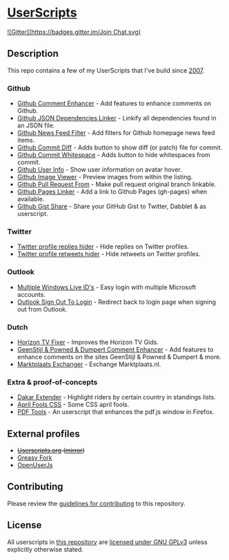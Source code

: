 # [UserScripts](https://github.com/jerone/UserScripts)

[![Gitter](https://badges.gitter.im/Join Chat.svg)](https://gitter.im/jerone/UserScripts?utm_source=badge&utm_medium=badge&utm_campaign=pr-badge)


## Description

This repo contains a few of my UserScripts that I've build since [2007](http://userscripts-mirror.org/users/jerone).

### Github

* [Github Comment Enhancer](https://github.com/jerone/UserScripts/tree/master/Github_Comment_Enhancer) - Add features to enhance comments on Github.
* [Github JSON Dependencies Linker](https://github.com/jerone/UserScripts/tree/master/Github_JSON_Dependencies_Linker) - Linkify all dependencies found in an JSON file.
* [Github News Feed Filter](https://github.com/jerone/UserScripts/tree/master/Github_News_Feed_Filter) - Add filters for Github homepage news feed items.
* [Github Commit Diff](https://github.com/jerone/UserScripts/tree/master/Github_Commit_Diff) - Adds button to show diff (or patch) file for commit.
* [Github Commit Whitespace](https://github.com/jerone/UserScripts/tree/master/Github_Commit_Whitespace) - Adds button to hide whitespaces from commit.
* [Github User Info](https://github.com/jerone/UserScripts/tree/master/Github_User_Info) - Show user information on avatar hover.
* [Github Image Viewer](https://github.com/jerone/UserScripts/tree/master/Github_Image_Viewer) - Preview images from within the listing.
* [Github Pull Request From](https://github.com/jerone/UserScripts/tree/master/Github_Pull_Request_From) - Make pull request original branch linkable.
* [Github Pages Linker](https://github.com/jerone/UserScripts/tree/master/Github_Pages_Linker) - Add a link to Github Pages (gh-pages) when available.
* [Github Gist Share](https://github.com/jerone/UserScripts/tree/master/Github_Gist_Share) - Share your GitHub Gist to Twitter, Dabblet & as userscript.

### Twitter

* [Twitter profile replies hider](https://github.com/jerone/UserScripts/tree/master/Twitter_profile_replies_hider) - Hide replies on Twitter profiles.
* [Twitter profile retweets hider](https://github.com/jerone/UserScripts/tree/master/Twitter_profile_retweets_hider) - Hide retweets on Twitter profiles.

### Outlook

* [Multiple Windows Live ID's](https://github.com/jerone/UserScripts/tree/master/Multiple_Windows_Live_IDs) - Easy login with multiple Microsoft accounts.
* [Outlook Sign Out To Login](https://github.com/jerone/UserScripts/tree/master/Outlook_Sign_Out_To_Login) - Redirect back to login page when signing out from Outlook.

### Dutch

* [Horizon TV Fixer](https://github.com/jerone/UserScripts/tree/master/Horizon_TV_Fixer) - Improves the Horizon TV Gids.
* [GeenStijl & Powned & Dumpert Comment Enhancer](https://github.com/jerone/UserScripts/tree/master/GeenStijl_Powned_Dumpert_Comment_Enhancer) - Add features to enhance comments on the sites GeenStijl & Powned & Dumpert & more.
* [Marktplaats Exchanger](https://github.com/jerone/UserScripts/tree/master/Marktplaats_Exchanger) - Exchange Marktplaats.nl.

### Extra & proof-of-concepts

* [Dakar Extender](https://github.com/jerone/UserScripts/tree/master/Dakar_Extender) - Highlight riders by certain country in standings lists.
* [April Fools CSS](https://github.com/jerone/UserScripts/tree/master/April_Fools_CSS) - Some CSS april fools.
* [PDF Tools](https://github.com/jerone/UserScripts/tree/master/PDF_Tools) - An userscript that enhances the pdf.js window in Firefox.


## External profiles

* ~~[Userscripts.org](http://userscripts.org/users/jerone) ([mirror](http://userscripts-mirror.org/users/jerone))~~
* [Greasy Fork](https://greasyfork.org/users/15)
* [OpenUserJs](https://openuserjs.org/users/jerone)


## Contributing

Please review the [guidelines for contributing](https://github.com/jerone/UserScripts/blob/master/CONTRIBUTING.md) to this repository.


## License

All userscripts in [this repository](https://github.com/jerone/UserScripts) are [licensed under GNU GPLv3](https://github.com/jerone/UserScripts/blob/master/LICENSE.txt) unless explicitly otherwise stated.
